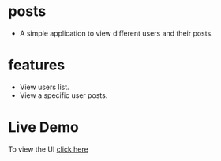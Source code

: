 # posts
- A simple application to view different users and their posts.

# features

- View users list.
- View a specific user posts.
  
# Live Demo
To view the UI [click here](https://nraufu.github.io/posts/)
